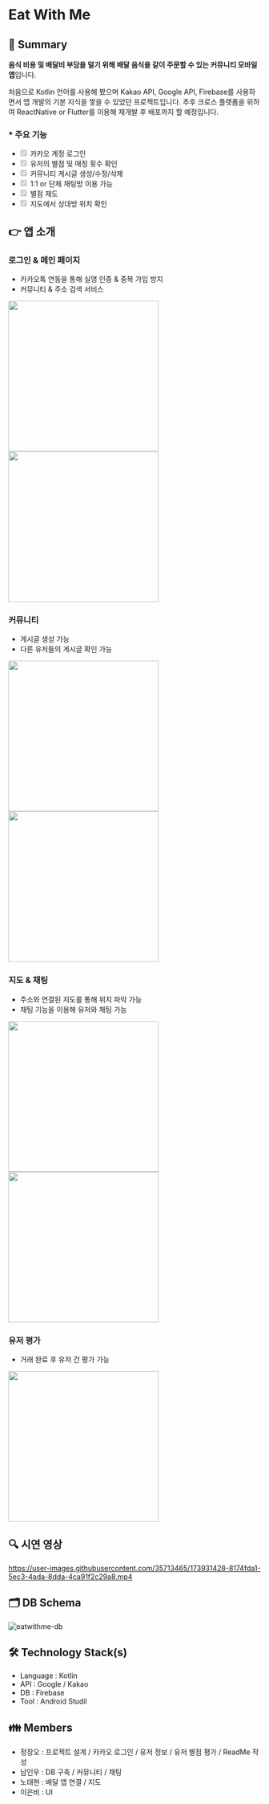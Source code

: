# Eat With Me
## 📌 Summary

**음식 비용 및 배달비 부담을 덜기 위해 배달 음식을 같이 주문할 수 있는 커뮤니티 모바일 앱**입니다.

처음으로 Kotlin 언어를 사용해 봤으며 Kakao API, Google API, Firebase를 사용하면서 앱 개발의 기본 지식을 쌓을 수 있었던 프로젝트입니다. 추후 크로스 플랫폼을 위하여 ReactNative or Flutter를 이용해 재개발 후 배포까지 할 예정입니다.

### * 주요 기능
- <input type="checkbox" id="" disabled="" class="task-list-item-checkbox" checked="" style="margin-left : 0px;"> 카카오 계정 로그인
- <input type="checkbox" id="" disabled="" class="task-list-item-checkbox" checked="" style="margin-left : 0px;"> 유저의 별점 및 매칭 횟수 확인
- <input type="checkbox" id="" disabled="" class="task-list-item-checkbox" checked="" style="margin-left : 0px;"> 커뮤니티 게시글 생성/수정/삭제
- <input type="checkbox" id="" disabled="" class="task-list-item-checkbox" checked="" style="margin-left : 0px;"> 1:1 or 단체 채팅방 이용 가능
- <input type="checkbox" id="" disabled="" class="task-list-item-checkbox" checked="" style="margin-left : 0px;"> 별점 제도
- <input type="checkbox" id="" disabled="" class="task-list-item-checkbox" checked="" style="margin-left : 0px;"> 지도에서 상대방 위치 확인

## 👉 앱 소개
### **로그인 & 메인 페이지** 
- 카카오톡 연동을 통해 실명 인증 & 중복 가입 방지 
- 커뮤니티 & 주소 검색 서비스
<p align = "left">
<img src="https://user-images.githubusercontent.com/35713465/173919117-c1c353ee-9762-4213-bd57-b2d1ad67174c.jpg" width="300"/>
<img src="https://user-images.githubusercontent.com/35713465/173919122-3e7571af-45ba-4aab-901d-399bcdd58d87.jpg" width="300"/>
<p/>

### **커뮤니티** 
- 게시글 생성 가능
- 다른 유저들의 게시글 확인 가능

<p align = "left">
<img src="https://user-images.githubusercontent.com/35713465/173919123-cc9b7db1-d42c-49c6-ad62-bcbdab597d7f.jpg" width="300"/>
<img src="https://user-images.githubusercontent.com/35713465/173919128-8f909b4a-687d-400f-84ba-218acb5141f6.jpg" width="300"/>
<p/>

### **지도 & 채팅** 
- 주소와 연결된 지도를 통해 위치 파악 가능
- 채팅 기능을 이용해 유저와 채팅 가능

<p align = "left">
<img src="https://user-images.githubusercontent.com/35713465/173919129-6d200964-4e99-430a-9e18-84fc799f0c24.jpg" width="300"/>
<img src="https://user-images.githubusercontent.com/35713465/173919132-5efb8321-b331-4e57-b6f2-0b84c91af1a8.jpg" width="300"/>
<p/>

### **유저 평가** 
- 거래 완료 후 유저 간 평가 가능

<p align = "left">
<img src="https://user-images.githubusercontent.com/35713465/173919136-723805ba-3285-4af6-8ba7-c4773245bfe7.jpg" width="300"/>
<p/>

## 🔍 시연 영상

https://user-images.githubusercontent.com/35713465/173931428-8174fda1-5ec3-4ada-8dda-4ca91f2c29a8.mp4

## 🗂️  DB Schema
![eatwithme-db](https://user-images.githubusercontent.com/35713465/173918126-cff02868-e0f6-4509-809a-f0deadca18a8.png)

## 🛠️ Technology Stack(s)
- Language : Kotlin
- API : Google / Kakao
- DB : Firebase
- Tool : Android Studil

## 👪 Members
- 정장오 : 프로젝트 설계 / 카카오 로그인 / 유저 정보 / 유저 별점 평가 / ReadMe 작성
- 남인우 : DB 구축 / 커뮤니티 / 채팅
- 노태현 : 배달 앱 연결 / 지도
- 이은비 : UI 
